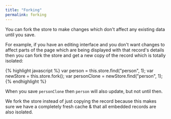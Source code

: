 ```yaml
---
title: "Forking"
permalink: forking
---
```


You can fork the store to make changes which don't affect any existing data until you save.

For example, if you have an editing interface and you don't want changes to affect parts of the
page which are being displayed with that record's details then you can fork the store and
get a new copy of the record which is totally isolated:

{% highlight javascript %}
var person = this.store.find("person", 1);
var newStore = this.store.fork();
var personClone = newStore.find("person", 1);
{% endhighlight %}

When you save `personClone` then `person` will also update, but not until then.

We fork the store instead of just copying the record because this makes sure we have a completely fresh
cache & that all embedded records are also isolated.
